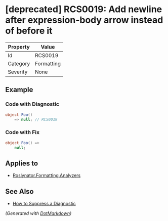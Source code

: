 # \[deprecated\] RCS0019: Add newline after expression\-body arrow instead of before it

| Property | Value      |
| -------- | ---------- |
| Id       | RCS0019    |
| Category | Formatting |
| Severity | None       |

## Example

### Code with Diagnostic

```csharp
object Foo()
    => null; // RCS0019
```

### Code with Fix

```csharp
object Foo() =>
    null;
```

## Applies to

* [Roslynator.Formatting.Analyzers](https://www.nuget.org/packages/Roslynator.Formatting.Analyzers)

## See Also

* [How to Suppress a Diagnostic](../HowToConfigureAnalyzers.md#how-to-suppress-a-diagnostic)


*\(Generated with [DotMarkdown](http://github.com/JosefPihrt/DotMarkdown)\)*